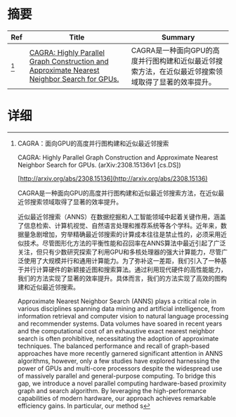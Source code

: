 # 摘要

| Ref | Title | Summary |
| --- | --- | --- |
| [^1] | [CAGRA: Highly Parallel Graph Construction and Approximate Nearest Neighbor Search for GPUs.](http://arxiv.org/abs/2308.15136) | CAGRA是一种面向GPU的高度并行图构建和近似最近邻搜索方法，在近似最近邻搜索领域取得了显著的效率提升。 |

# 详细

[^1]: CAGRA：面向GPU的高度并行图构建和近似最近邻搜索

    CAGRA: Highly Parallel Graph Construction and Approximate Nearest Neighbor Search for GPUs. (arXiv:2308.15136v1 [cs.DS])

    [http://arxiv.org/abs/2308.15136](http://arxiv.org/abs/2308.15136)

    CAGRA是一种面向GPU的高度并行图构建和近似最近邻搜索方法，在近似最近邻搜索领域取得了显著的效率提升。

    

    近似最近邻搜索（ANNS）在数据挖掘和人工智能领域中起着关键作用，涵盖了信息检索、计算机视觉、自然语言处理和推荐系统等各个学科。近年来，数据量急剧增加，穷举精确最近邻搜索的计算成本往往是禁止性的，必须采用近似技术。尽管图形化方法的平衡性能和召回率在ANNS算法中最近引起了广泛关注，但只有少数研究探索了利用GPU和多核处理器的强大计算能力，尽管广泛使用了大规模并行和通用计算能力。为了弥补这一差距，我们引入了一种基于并行计算硬件的新颖接近图和搜索算法。通过利用现代硬件的高性能能力，我们的方法实现了显著的效率提升。具体而言，我们的方法实现了高效的图构建和近似最近邻搜索。

    Approximate Nearest Neighbor Search (ANNS) plays a critical role in various disciplines spanning data mining and artificial intelligence, from information retrieval and computer vision to natural language processing and recommender systems. Data volumes have soared in recent years and the computational cost of an exhaustive exact nearest neighbor search is often prohibitive, necessitating the adoption of approximate techniques. The balanced performance and recall of graph-based approaches have more recently garnered significant attention in ANNS algorithms, however, only a few studies have explored harnessing the power of GPUs and multi-core processors despite the widespread use of massively parallel and general-purpose computing. To bridge this gap, we introduce a novel parallel computing hardware-based proximity graph and search algorithm. By leveraging the high-performance capabilities of modern hardware, our approach achieves remarkable efficiency gains. In particular, our method s
    

